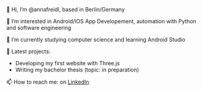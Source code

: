 👋 Hi, I’m @annafreidl, based in Berlin/Germany 

👀 I’m interested in Android/iOS App Developement, automation with Python and software engineering

🌱 I’m currently studying computer science and learning Android Studio

💞️ Latest projects: 
- Developing my first website with Three.js
- Writing my bachelor thesis (topic: in preparation) 

📫 How to reach me: on [LinkedIn](https://www.linkedin.com/in/anna-freidl-aaa017122/)
